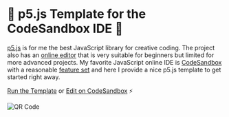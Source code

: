# 🌈 p5.js Template for the CodeSandbox IDE 🦄

[p5.js](https://p5js.org/) is for me the best JavaScript library for creative coding. The project also has an [online editor](https://editor.p5js.org/) that is very suitable for beginners but limited for more advanced projects. My favorite JavaScript online IDE is [CodeSandbox](https://codesandbox.io/) with a reasonable [feature set](https://codesandbox.io/ide) and here I provide a nice p5.js template to get started right away.

[Run the Template](https://soerensofke.github.io/p5js-template/)
or
[Edit on CodeSandbox](https://codesandbox.io/s/github/SoerenSofke/p5js-template) ⚡️ 

![QR Code](http://api.qrserver.com/v1/create-qr-code/?color=000000&bgcolor=FFFFFF&data=https%3A%2F%2Fsoerensofke.github.io%2Fp5js-template%2F&qzone=1&margin=0&size=320x320&ecc=L)
